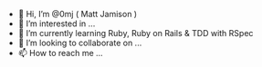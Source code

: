 - 👋 Hi, I’m @0mj ( Matt Jamison )
- 👀 I’m interested in ...
- 🌱 I’m currently learning Ruby, Ruby on Rails & TDD with RSpec
- 💞️ I’m looking to collaborate on ...
- 📫 How to reach me ...

<!---
0mj/0mj is a ✨ special ✨ repository because its `README.md` (this file) appears on your GitHub profile.
You can click the Preview link to take a look at your changes.
--->
